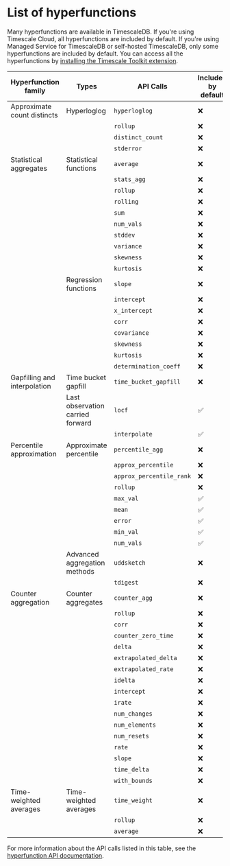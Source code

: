 # List of hyperfunctions
Many hyperfunctions are available in TimescaleDB. If you're using Timescale
Cloud, all hyperfunctions are included by default. If you're using Managed
Service for TimescaleDB or self-hosted TimescaleDB, only some hyperfunctions are
included by default. You can access all the hyperfunctions by
[installing the Timescale Toolkit extension][install-toolkit].

|Hyperfunction family|Types|API Calls|Included by default|Toolkit required|
|-|-|-|-|-|
|Approximate count distincts|Hyperloglog|`hyperloglog`|❌|✅|
|||`rollup`|❌|✅|
|||`distinct_count`|❌|✅|
|||`stderror`|❌|✅|
|Statistical aggregates|Statistical functions|`average`|❌|✅|
|||`stats_agg`|❌|✅|
|||`rollup`|❌|✅|
|||`rolling`|❌|✅|
|||`sum`|❌|✅|
|||`num_vals`|❌|✅|
|||`stddev`|❌|✅|
|||`variance`|❌|✅|
|||`skewness`|❌|✅|
|||`kurtosis`|❌|✅|
||Regression functions|`slope`|❌|✅|
|||`intercept`|❌|✅|
|||`x_intercept`|❌|✅|
|||`corr`|❌|✅|
|||`covariance`|❌|✅|
|||`skewness`|❌|✅|
|||`kurtosis`|❌|✅|
|||`determination_coeff`|❌|✅|
|Gapfilling and interpolation|Time bucket gapfill|`time_bucket_gapfill`|❌|✅|
||Last observation carried forward|`locf`|✅|❌|
|||`interpolate`|✅|❌|
|Percentile approximation|Approximate percentile|`percentile_agg`|❌|✅|
|||`approx_percentile`|❌|✅|
|||`approx_percentile_rank`|❌|✅|
|||`rollup`|❌|✅|
|||`max_val`|✅|❌|
|||`mean`|✅|❌|
|||`error`|✅|❌|
|||`min_val`|✅|❌|
|||`num_vals`|✅|❌|
||Advanced aggregation methods|`uddsketch`|❌|✅|
|||`tdigest`|❌|✅|
|Counter aggregation|Counter aggregates|`counter_agg`|❌|✅|
|||`rollup`|❌|✅|
|||`corr`|❌|✅|
|||`counter_zero_time`|❌|✅|
|||`delta`|❌|✅|
|||`extrapolated_delta`|❌|✅|
|||`extrapolated_rate`|❌|✅|
|||`idelta`|❌|✅|
|||`intercept`|❌|✅|
|||`irate`|❌|✅|
|||`num_changes`|❌|✅|
|||`num_elements`|❌|✅|
|||`num_resets`|❌|✅|
|||`rate`|❌|✅|
|||`slope`|❌|✅|
|||`time_delta`|❌|✅|
|||`with_bounds`|❌|✅|
|Time-weighted averages|Time-weighted averages|`time_weight`|❌|✅|
|||`rollup`|❌|✅|
|||`average`|❌|✅|

For more information about the API calls listed in this table, see the
[hyperfunction API documentation][api-hyperfunctions].

[api-hyperfunctions]: /api/:currentVersion:/hyperfunctions
[install-toolkit]: /how-to-guides/hyperfunctions/install-toolkit